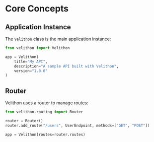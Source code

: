 # Core Concepts

## Application Instance

The `Velithon` class is the main application instance:

```python
from velithon import Velithon

app = Velithon(
    title="My API",
    description="A sample API built with Velithon",
    version="1.0.0"
)
```

## Router

Velithon uses a router to manage routes:

```python
from velithon.routing import Router

router = Router()
router.add_route("/users", UserEndpoint, methods=["GET", "POST"])

app = Velithon(routes=router.routes)
```
